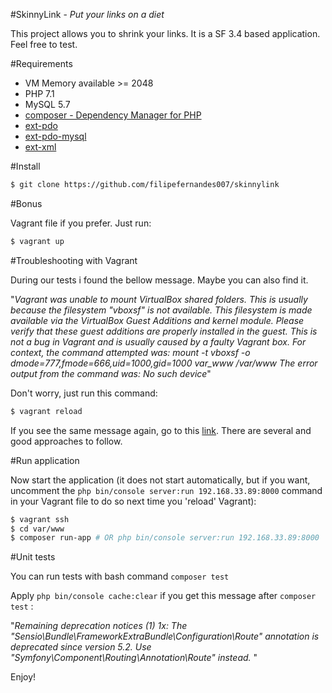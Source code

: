 
#SkinnyLink - _Put your links on a diet_ 

This project allows you to shrink your links. It is a SF 3.4 based application. Feel free to test.

#Requirements

* VM Memory available >= 2048
* PHP 7.1
* MySQL 5.7
* [composer - Dependency Manager for PHP](https://getcomposer.org/download/) 
* [ext-pdo](http://php.net/manual/en/pdo.installation.php)
* [ext-pdo-mysql](http://php.net/manual/en/ref.pdo-mysql.php)
* [ext-xml](http://php.net/manual/en/dom.setup.php)

#Install

```bash
$ git clone https://github.com/filipefernandes007/skinnylink
```

#Bonus

Vagrant file if you prefer. Just run: 

```bash
$ vagrant up
```

#Troubleshooting with Vagrant

During our tests i found the bellow message. Maybe you can also find it.

"_Vagrant was unable to mount VirtualBox shared folders. This is usually because the filesystem "vboxsf" is not available. This filesystem is made available via the VirtualBox Guest Additions and kernel module. Please verify that these guest additions are properly installed in the guest. This is not a bug in Vagrant and is usually caused by a faulty Vagrant box. For context, the command attempted was: mount -t vboxsf -o dmode=777,fmode=666,uid=1000,gid=1000 var_www /var/www The error output from the command was: No such device_"

Don't worry, just run this command:

```bash
$ vagrant reload
```

If you see the same message again, go to this [link](https://stackoverflow.com/questions/43492322/vagrant-was-unable-to-mount-virtualbox-shared-folders). There are several and good approaches to follow.

#Run application

Now start the application (it does not start automatically, but if you want, uncomment the `` php bin/console server:run 192.168.33.89:8000 `` command in your Vagrant file to do so next time you 'reload' Vagrant):  

```bash
$ vagrant ssh
$ cd var/www
$ composer run-app # OR php bin/console server:run 192.168.33.89:8000 
```

#Unit tests

You can run tests with bash command ``` composer test ```

Apply ``` php bin/console cache:clear ``` if you get this message after ``` composer test ``` : 

"_Remaining deprecation notices (1)
   1x: The "Sensio\Bundle\FrameworkExtraBundle\Configuration\Route" annotation is deprecated since version 5.2. Use "Symfony\Component\Routing\Annotation\Route" instead._
"

Enjoy!